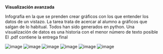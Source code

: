 **Visualización avanzada**

Infografía en la que se prenden crear gráficos con los que entender los datos de un vistazo. 
La tarea trata de acercar al alumno a gráficos que salgan de lo habitual. Todos han sido generados en python.
Una visualización de datos es una historia con el menor número de texto posible
El .pdf contiene la entrega final 

![image](https://github.com/jogarman/Visualizacion-avanzada/assets/122149837/6c00d3fd-d154-4b77-bcdd-e9af24cd7c49)
![image](https://github.com/jogarman/Visualizacion-avanzada/assets/122149837/1cabb482-84f4-4682-8e8b-20133cd748e3)
![image](https://github.com/jogarman/Visualizacion-avanzada/assets/122149837/3354fb86-fb22-4a90-8cd4-e6af845457d4)
![image](https://github.com/jogarman/Visualizacion-avanzada/assets/122149837/49ce915a-91fb-40ab-a1a7-fac7fe7c7efc)
![image](https://github.com/jogarman/Visualizacion-avanzada/assets/122149837/aac3c1fa-14ea-462d-abb6-0c133e95db6c)
![image](https://github.com/jogarman/Visualizacion-avanzada/assets/122149837/12fb0a73-61fe-4374-8eb5-02cea4d87855)
